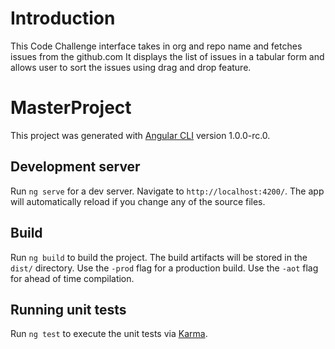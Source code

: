# Introduction

This Code Challenge interface takes in org and repo name and fetches issues from the github.com
It displays the list of issues in a tabular form and allows user to sort the issues using drag and drop feature.

# MasterProject

This project was generated with [Angular CLI](https://github.com/angular/angular-cli) version 1.0.0-rc.0.

## Development server
Run `ng serve` for a dev server. Navigate to `http://localhost:4200/`. The app will automatically reload if you change any of the source files.

## Build

Run `ng build` to build the project. The build artifacts will be stored in the `dist/` directory. Use the `-prod` flag for a production build. Use the `-aot` flag for ahead of time compilation.

## Running unit tests

Run `ng test` to execute the unit tests via [Karma](https://karma-runner.github.io).
